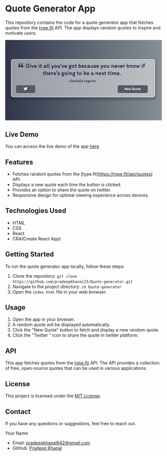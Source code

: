 # Quote Generator App

This repository contains the code for a quote generator app that fetches quotes from the [type.fit](https://type.fit/api/quotes) API. The app displays random quotes to inspire and motivate users.

![Quote Generator App](./src/images/quote-generator.png)

## Live Demo

You can access the live demo of the app [here](https://quote-generator-pradeep.netlify.app/).

## Features

- Fetches random quotes from the [type.fit]https://type.fit/api/quotes) API.
- Displays a new quote each time the button is clicked.
- Provides an option to share the quote on twitter.
- Responsive design for optimal viewing experience across devices.

## Technologies Used

- HTML
- CSS
- React
- CRA(Create React App)

## Getting Started

To run the quote generator app locally, follow these steps:

1. Clone the repository: `git clone https://github.com/pradeepkhanal23/Quote-generator.git`
2. Navigate to the project directory: `cd Quote-generator`
3. Open the `index.html` file in your web browser.

## Usage

1. Open the app in your browser.
2. A random quote will be displayed automatically.
3. Click the "New Quote" button to fetch and display a new random quote.
4. Click the "Twitter " icon to share the quote in twitter platform.

## API

This app fetches quotes from the [type.fit](https://type.fit) API. The API provides a collection of free, open-source quotes that can be used in various applications.

## License

This project is licensed under the [MIT License](LICENSE).

## Contact

If you have any questions or suggestions, feel free to reach out.

Your Name

- Email: pradeepkhanal642@gmail.com
- GitHub: [Pradeep Khanal](https://github.com/pradeepkhanal23)
